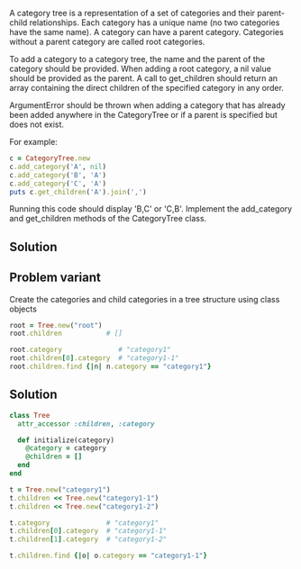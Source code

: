 A category tree is a representation of a set of categories and their parent-child relationships. Each category has a unique name (no two categories have the same name). A category can have a parent category. Categories without a parent category are called root categories.

To add a category to a category tree, the name and the parent of the category should be provided. When adding a root category, a nil value should be provided as the parent. A call to get_children should return an array containing the direct children of the specified category in any order.

ArgumentError should be thrown when adding a category that has already been added anywhere in the CategoryTree or if a parent is specified but does not exist.

For example:

```ruby
c = CategoryTree.new
c.add_category('A', nil)
c.add_category('B', 'A')
c.add_category('C', 'A')
puts c.get_children('A').join(',')
```

Running this code should display 'B,C' or 'C,B'.
Implement the add_category and get_children methods of the CategoryTree class.

## Solution


## Problem variant

Create the categories and child categories in a tree structure using class objects

```ruby
root = Tree.new("root")
root.children           # []

root.category              # "category1"
root.children[0].category  # "category1-1"
root.children.find {|n| n.category == "category1"}
```

## Solution

```ruby
class Tree
  attr_accessor :children, :category

  def initialize(category)
    @category = category
    @children = []
  end
end

t = Tree.new("category1")
t.children << Tree.new("category1-1")
t.children << Tree.new("category1-2")

t.category              # "category1"
t.children[0].category  # "category1-1"
t.children[1].category  # "category1-2"

t.children.find {|o| o.category == "category1-1"}
```
